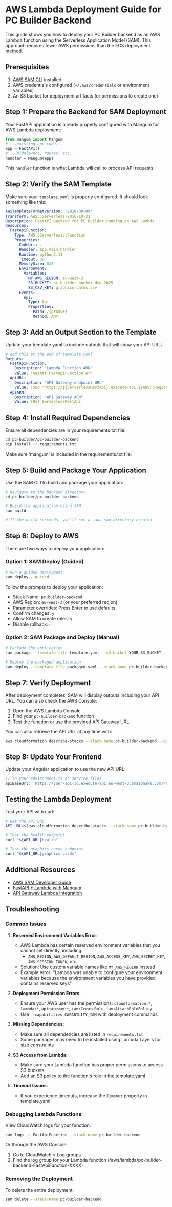 # AWS Lambda Deployment Guide for PC Builder Backend

This guide shows you how to deploy your PC Builder backend as an AWS Lambda function using the Serverless Application Model (SAM). This approach requires fewer AWS permissions than the ECS deployment method.

## Prerequisites

1. [AWS SAM CLI](https://docs.aws.amazon.com/serverless-application-model/latest/developerguide/serverless-sam-cli-install.html) installed
2. AWS credentials configured (`~/.aws/credentials` or environment variables)
3. An S3 bucket for deployment artifacts (or permissions to create one)

## Step 1: Prepare the Backend for SAM Deployment

Your FastAPI application is already properly configured with Mangum for AWS Lambda deployment:

```python
from mangum import Mangum
# ...existing app code...
app = FastAPI()
# ...middleware, routes, etc...
handler = Mangum(app)
```

This `handler` function is what Lambda will call to process API requests.

## Step 2: Verify the SAM Template

Make sure your `template.yaml` is properly configured. It should look something like this:

```yaml
AWSTemplateFormatVersion: '2010-09-09'
Transform: AWS::Serverless-2016-10-31
Description: FastAPI backend for PC Builder running on AWS Lambda
Resources:
  FastApiFunction:
    Type: AWS::Serverless::Function
    Properties:
      CodeUri: .
      Handler: app.main.handler
      Runtime: python3.11
      Timeout: 30
      MemorySize: 512
      Environment:
        Variables:
          MY_AWS_REGION: eu-west-3
          S3_BUCKET: pc-builder-bucket-dvg-2025
          S3_CSV_KEY: graphics-cards.csv
      Events:
        Api:
          Type: Api
          Properties:
            Path: /{proxy+}
            Method: ANY
```

## Step 3: Add an Output Section to the Template

Update your template.yaml to include outputs that will show your API URL:

```yaml
# Add this at the end of template.yaml
Outputs:
  FastApiFunction:
    Description: "Lambda Function ARN"
    Value: !GetAtt FastApiFunction.Arn
  ApiURL:
    Description: "API Gateway endpoint URL"
    Value: !Sub "https://${ServerlessRestApi}.execute-api.${AWS::Region}.amazonaws.com/Prod/"
  ApiARN:
    Description: "API Gateway ARN"
    Value: !Ref ServerlessRestApi
```

## Step 4: Install Required Dependencies

Ensure all dependencies are in your requirements.txt file:

```bash
cd pc-builder/pc-builder-backend
pip install -r requirements.txt
```

Make sure 'mangum' is included in the requirements.txt file.

## Step 5: Build and Package Your Application

Use the SAM CLI to build and package your application:

```bash
# Navigate to the backend directory
cd pc-builder/pc-builder-backend

# Build the application using SAM
sam build

# If the build succeeds, you'll see a .aws-sam directory created
```

## Step 6: Deploy to AWS

There are two ways to deploy your application:

### Option 1: SAM Deploy (Guided)

```bash
# Run a guided deployment
sam deploy --guided
```

Follow the prompts to deploy your application:
- Stack Name: `pc-builder-backend`
- AWS Region: `eu-west-3` (or your preferred region)
- Parameter overrides: Press Enter to use defaults
- Confirm changes: `y`
- Allow SAM to create roles: `y`
- Disable rollback: `n`

### Option 2: SAM Package and Deploy (Manual)

```bash
# Package the application
sam package --template-file template.yaml --s3-bucket YOUR_S3_BUCKET --output-template-file packaged.yaml

# Deploy the packaged application
sam deploy --template-file packaged.yaml --stack-name pc-builder-backend --capabilities CAPABILITY_IAM
```

## Step 7: Verify Deployment

After deployment completes, SAM will display outputs including your API URL. You can also check the AWS Console:

1. Open the AWS Lambda Console
2. Find your `pc-builder-backend` function
3. Test the function or use the provided API Gateway URL

You can also retrieve the API URL at any time with:

```bash
aws cloudformation describe-stacks --stack-name pc-builder-backend --query "Stacks[0].Outputs[?OutputKey=='ApiURL'].OutputValue" --output text
```

## Step 8: Update Your Frontend

Update your Angular application to use the new API URL:

```typescript
// In your environment.ts or service files
apiBaseUrl: 'https://your-api-id.execute-api.eu-west-3.amazonaws.com/Prod'
```

## Testing the Lambda Deployment

Test your API with curl:

```bash
# Get the API URL
API_URL=$(aws cloudformation describe-stacks --stack-name pc-builder-backend --query "Stacks[0].Outputs[?OutputKey=='ApiURL'].OutputValue" --output text)

# Test the health endpoint
curl "${API_URL}health"

# Test the graphics cards endpoint
curl "${API_URL}graphics-cards"
```

## Additional Resources

- [AWS SAM Developer Guide](https://docs.aws.amazon.com/serverless-application-model/latest/developerguide/what-is-sam.html)
- [FastAPI + Lambda with Mangum](https://github.com/jordaneremieff/mangum)
- [API Gateway Lambda Integration](https://docs.aws.amazon.com/apigateway/latest/developerguide/api-gateway-create-api-as-simple-proxy-for-lambda.html)

## Troubleshooting

### Common Issues

1. **Reserved Environment Variables Error**:
   - AWS Lambda has certain reserved environment variables that you cannot set directly, including:
     - `AWS_REGION`, `AWS_DEFAULT_REGION`, `AWS_ACCESS_KEY`, `AWS_SECRET_KEY`, `AWS_SESSION_TOKEN`, etc.
   - Solution: Use custom variable names like `MY_AWS_REGION` instead
   - Example error: "Lambda was unable to configure your environment variables because the environment variables you have provided contains reserved keys"

2. **Deployment Permission Errors**:
   - Ensure your AWS user has the permissions: `cloudformation:*`, `lambda:*`, `apigateway:*`, `iam:CreateRole`, `iam:AttachRolePolicy`
   - Use `--capabilities CAPABILITY_IAM` with deployment commands

3. **Missing Dependencies**:
   - Make sure all dependencies are listed in `requirements.txt`
   - Some packages may need to be installed using Lambda Layers for size constraints

4. **S3 Access from Lambda**:
   - Make sure your Lambda function has proper permissions to access S3 buckets
   - Add an S3 policy to the function's role in the template.yaml

5. **Timeout Issues**:
   - If you experience timeouts, increase the `Timeout` property in template.yaml

### Debugging Lambda Functions

View CloudWatch logs for your function:

```bash
sam logs -n FastApiFunction --stack-name pc-builder-backend
```

Or through the AWS Console:
1. Go to CloudWatch > Log groups
2. Find the log group for your Lambda function (/aws/lambda/pc-builder-backend-FastApiFunction-XXXX)

### Removing the Deployment

To delete the entire deployment:

```bash
sam delete --stack-name pc-builder-backend
```
